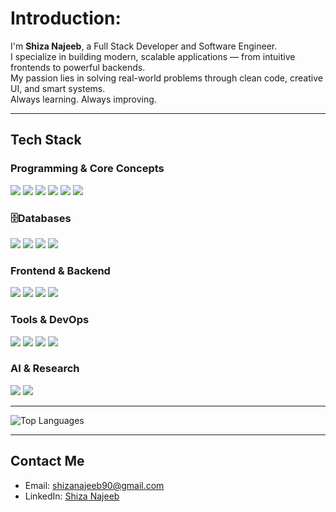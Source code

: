 # Introduction:

I'm **Shiza Najeeb**, a Full Stack Developer and Software Engineer.  
I specialize in building modern, scalable applications — from intuitive frontends to powerful backends.  
My passion lies in solving real-world problems through clean code, creative UI, and smart systems.  
Always learning. Always improving.

---

## Tech Stack

### Programming & Core Concepts
<p align="left">
  <img src="https://img.shields.io/badge/C++-00599C?style=for-the-badge&logo=c%2B%2B&logoColor=white" />
  <img src="https://img.shields.io/badge/HTML5-E34F26?style=for-the-badge&logo=html5&logoColor=white" />
  <img src="https://img.shields.io/badge/JavaScript-F7DF1E?style=for-the-badge&logo=javascript&logoColor=black" />
  <img src="https://img.shields.io/badge/TypeScript-3178C6?style=for-the-badge&logo=typescript&logoColor=white" />
  <img src="https://img.shields.io/badge/OOP-0081CB?style=for-the-badge&logo=codeforces&logoColor=white" />
  <img src="https://img.shields.io/badge/Data%20Structures-ff6f61?style=for-the-badge&logo=datadog&logoColor=white" />
</p>

### 🗄Databases
<p align="left">
  <img src="https://img.shields.io/badge/SQL-CC2927?style=for-the-badge&logo=microsoft-sql-server&logoColor=white" />
  <img src="https://img.shields.io/badge/MySQL-00758F?style=for-the-badge&logo=mysql&logoColor=white" />
  <img src="https://img.shields.io/badge/MongoDB-47A248?style=for-the-badge&logo=mongodb&logoColor=white" />
  <img src="https://img.shields.io/badge/PostgreSQL-336791?style=for-the-badge&logo=postgresql&logoColor=white" />
</p>

### Frontend & Backend
<p align="left">
  <img src="https://img.shields.io/badge/Node.js-339933?style=for-the-badge&logo=node.js&logoColor=white" />
  <img src="https://img.shields.io/badge/Express.js-000000?style=for-the-badge&logo=express&logoColor=white" />
  <img src="https://img.shields.io/badge/REST%20APIs-FF6F00?style=for-the-badge&logo=postman&logoColor=white" />
  <img src="https://img.shields.io/badge/React-61DAFB?style=for-the-badge&logo=react&logoColor=black" />
</p>

### Tools & DevOps
<p align="left">
  <img src="https://img.shields.io/badge/Docker-2496ED?style=for-the-badge&logo=docker&logoColor=white" />
  <img src="https://img.shields.io/badge/GitHub-181717?style=for-the-badge&logo=github&logoColor=white" />
  <img src="https://img.shields.io/badge/Jira-0052CC?style=for-the-badge&logo=jira&logoColor=white" />
  <img src="https://img.shields.io/badge/Kubernetes-326CE5?style=for-the-badge&logo=kubernetes&logoColor=white" />
</p>

### AI & Research
<p align="left">
  <img src="https://img.shields.io/badge/Web%20Scraping-4B8BBE?style=for-the-badge&logo=python&logoColor=white" />
  <img src="https://img.shields.io/badge/Model%20Training-800080?style=for-the-badge&logo=tensorflow&logoColor=white" />
</p>

---

<p align="left">
  <img src="https://github-readme-stats.vercel.app/api/top-langs/?username=shizanajeeb567&theme=blue_navy&hide_border=true&include_all_commits=true&count_private=true&layout=compact" alt="Top Languages" />
</p>

---

## Contact Me

- Email: [shizanajeeb90@gmail.com](mailto:shizanajeeb90@gmail.com)  
- LinkedIn: [Shiza Najeeb](https://www.linkedin.com/in/shiza-najeeb-8bb26a2b4/)
